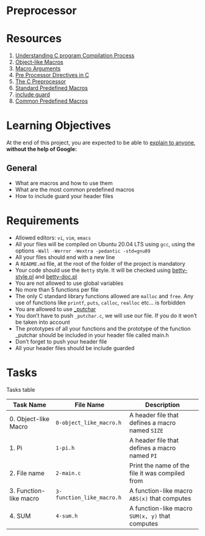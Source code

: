 # Preprocessor

# Resources
1. [Understanding C program Compilation Process](https://www.youtube.com/watch?v=eW5he5uFBNM)
2. [Object-like Macros](https://gcc.gnu.org/onlinedocs/gcc-5.1.0/cpp/Object-like-Macros.html#Object-like-Macros)
3. [Macro Arguments](https://gcc.gnu.org/onlinedocs/gcc-5.1.0/cpp/Macro-Arguments.html#Macro-Arguments)
4. [Pre Processor Directives in C](https://www.youtube.com/watch?v=X6HiYbY3Uak)
5. [The C Preprocessor](https://www.cprogramming.com/tutorial/cpreprocessor.html)
6. [Standard Predefined Macros](https://gcc.gnu.org/onlinedocs/gcc-5.1.0/cpp/Standard-Predefined-Macros.html#Standard-Predefined-Macros)
7. [include guard](https://en.wikipedia.org/wiki/Include_guard)
8. [Common Predefined Macros](https://gcc.gnu.org/onlinedocs/gcc-5.1.0/cpp/Common-Predefined-Macros.html#Common-Predefined-Macros)

# Learning Objectives
At the end of this project, you are expected to be able to [explain to anyone](https://fs.blog/feynman-learning-technique/?fbclid=IwAR2K5_BGPVo0QjJXkOIIqNsqcXK4lTskPWJvA0asKQIGtCPWaQBdKmj1Ztg), **without the help of Google:**

## General
* What are macros and how to use them
* What are the most common predefined macros
* How to include guard your header files

# Requirements
* Allowed editors: `vi`, `vim`, `emacs`
* All your files will be compiled on Ubuntu 20.04 LTS using `gcc`, using the options `-Wall -Werror -Wextra -pedantic -std=gnu89`
* All your files should end with a new line
* A `README.md` file, at the root of the folder of the project is mandatory
* Your code should use the `Betty` style. It will be checked using [betty-style.pl](https://github.com/holbertonschool/Betty/blob/master/betty-style.pl) and [betty-doc.pl](https://github.com/holbertonschool/Betty/blob/master/betty-doc.pl)
* You are not allowed to use global variables
* No more than 5 functions per file
* The only C standard library functions allowed are `malloc` and `free`. Any use of functions like `printf`, `puts`, `calloc`, `realloc` etc… is forbidden
* You are allowed to use [_putchar](https://github.com/holbertonschool/_putchar.c/blob/master/_putchar.c)
* You don’t have to push `_putchar.c`, we will use our file. If you do it won’t be taken into account
* The prototypes of all your functions and the prototype of the function _putchar should be included in your header file called main.h
* Don’t forget to push your header file
* All your header files should be include guarded

# Tasks
Tasks table

| Task Name  | File Name | Description |
| --------------- | ------------------------------ |---------------------------------------------------------------|
| 0. Object-like Macro | `0-object_like_macro.h`  | A header file that defines a macro named `SIZE` |
| 1. Pi | `1-pi.h` | A header file that defines a macro named `PI` |
| 2. File name | `2-main.c` | Print the name of the file it was compiled from |
| 3. Function-like macro | `3-function_like_macro.h` | A function-like macro `ABS(x)` that computes |
| 4. SUM | `4-sum.h` | A function-like macro `SUM(x, y)` that computes |
